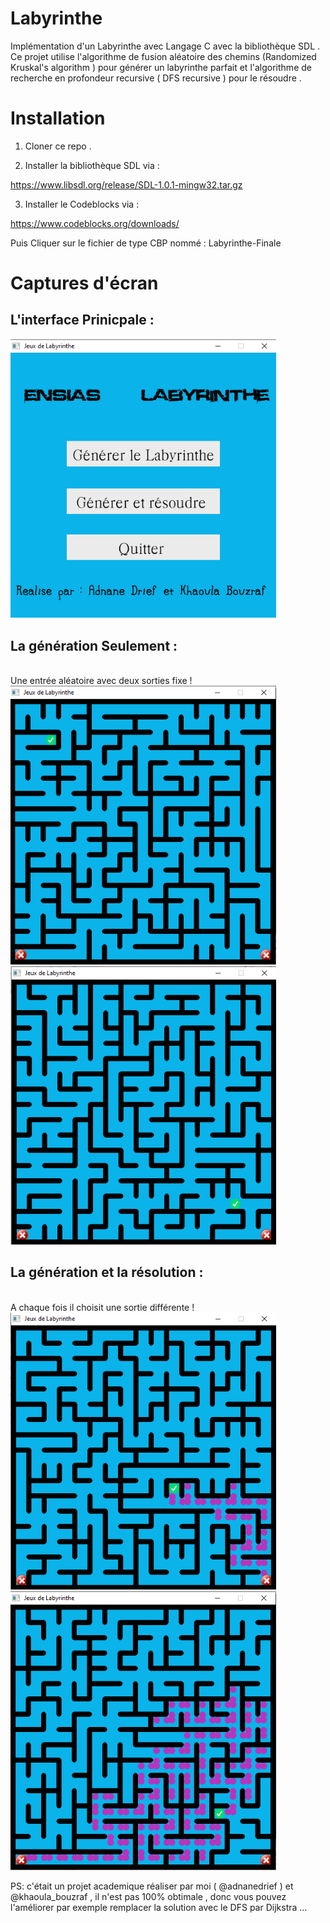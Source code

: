 # Labyrinthe

Implémentation d'un Labyrinthe avec Langage C avec la bibliothèque SDL .
Ce projet utilise l'algorithme de fusion aléatoire des chemins (Randomized Kruskal's algorithm ) pour générer un  labyrinthe parfait et l'algorithme de  recherche en profondeur  recursive ( DFS recursive ) pour le résoudre . 

# Installation

1) Cloner ce repo .

2) Installer la bibliothèque SDL via : 

https://www.libsdl.org/release/SDL-1.0.1-mingw32.tar.gz

3) Installer le Codeblocks via : 

https://www.codeblocks.org/downloads/

Puis Cliquer sur le fichier de type CBP nommé : Labyrinthe-Finale

# Captures d'écran 

## L'interface Prinicpale : ## 

<img src="https://github.com/adnanedrief/Labyrinthe/blob/main/Menu.png" width="425"/>

## La génération Seulement : ##
<br>Une entrée aléatoire avec deux sorties fixe ! <br>
<img src="https://github.com/adnanedrief/Labyrinthe/blob/main/labyrinthe.png" width="425"/> <img src="https://github.com/adnanedrief/Labyrinthe/blob/main/labyrinthe2.png" width="425"/>
## La génération et la résolution : ##
<br>A chaque fois il choisit une sortie différente ! <br>
<img src="https://github.com/adnanedrief/Labyrinthe/blob/main/solution1.png" width="425"/> <img src="https://github.com/adnanedrief/Labyrinthe/blob/main/solution2.png" width="425"/>


PS: c'était un projet academique réaliser par moi ( @adnanedrief  ) et @khaoula_bouzraf , il n'est pas 100% obtimale , donc vous pouvez l'améliorer par exemple remplacer la solution avec le  DFS par Dijkstra ... 
